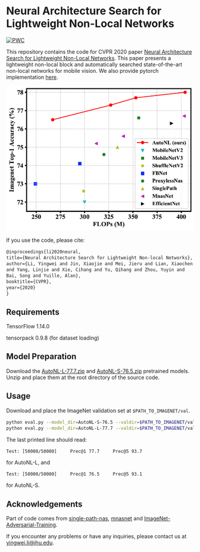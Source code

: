# Neural Architecture Search for Lightweight Non-Local Networks

[![PWC](https://img.shields.io/endpoint.svg?url=https://paperswithcode.com/badge/neural-architecture-search-for-lightweight/neural-architecture-search-on-imagenet)](https://paperswithcode.com/sota/neural-architecture-search-on-imagenet?p=neural-architecture-search-for-lightweight)

This repository contains the code for CVPR 2020 paper [Neural Architecture Search for Lightweight Non-Local Networks](https://cs.jhu.edu/~alanlab/Pubs20/li2020neural.pdf). 
This paper presents a lightweight non-local block and automatically searched state-of-the-art non-local networks for mobile vision. 
We also provide pytorch implementation [here](https://github.com/meijieru/yet_another_mobilenet_series).

<div align="center">
  <img src="teaser.png" width="700px" />
</div>

If you use the code, please cite:

    @inproceedings{li2020neural,
    title={Neural Architecture Search for Lightweight Non-local Networks},
    author={Li, Yingwei and Jin, Xiaojie and Mei, Jieru and Lian, Xiaochen and Yang, Linjie and Xie, Cihang and Yu, Qihang and Zhou, Yuyin and Bai, Song and Yuille, Alan},
    booktitle={CVPR},
    year={2020}
    }

## Requirements
TensorFlow 1.14.0

tensorpack 0.9.8 (for dataset loading)

## Model Preparation 
Download the [AutoNL-L-77.7.zip](https://livejohnshopkins-my.sharepoint.com/:u:/g/personal/yli286_jh_edu/EcfjxufrZTNLkxQG_929cPABhwmfBupJreOQSMlIm18Tvg?e=ZOWJIm) and [AutoNL-S-76.5.zip](https://livejohnshopkins-my.sharepoint.com/:u:/g/personal/yli286_jh_edu/ES89oOHhIeBBpRCO76vaspAB1hmFytENyJGHSOwI__3aWw?e=VghMRF) pretrained models. 
Unzip and place them at the root directory of the source code.

## Usage
Download and place the ImageNet validation set at ```$PATH_TO_IMAGENET/val```.
```bash
python eval.py --model_dir=AutoNL-S-76.5 --valdir=$PATH_TO_IMAGENET/val --arch=AutoNL-S-76.5/arch.txt
python eval.py --model_dir=AutoNL-L-77.7 --valdir=$PATH_TO_IMAGENET/val --arch=AutoNL-L-77.7/arch.txt
```
The last printed line should read:
```
Test: [50000/50000]     Prec@1 77.7     Prec@5 93.7
```
for AutoNL-L, and
```
Test: [50000/50000]     Prec@1 76.5     Prec@5 93.1
```
for AutoNL-S.

## Acknowledgements
Part of code comes from [single-path-nas](https://github.com/dstamoulis/single-path-nas), [mnasnet](https://github.com/tensorflow/tpu/tree/master/models/official/mnasnet) 
and [ImageNet-Adversarial-Training](https://github.com/facebookresearch/ImageNet-Adversarial-Training).

If you encounter any problems or have any inquiries, please contact us at yingwei.li@jhu.edu.
